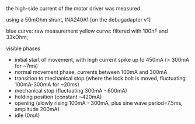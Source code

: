the high-side current of the motor driver was measured

using a 50mOhm shunt, INA240A1 [on the debugadapter v1]

blue curve: raw measurement
yellow curve: filtered with 100nF and 33kOhm;

visible phases

- initial start of movement, with high current spike up to 450mA (> 300mA for ~7ms)
- normal movement phase, currents between 100mA and 300mA
- transition to mechanical stop (where the lock bolt is moved, fluctuating 100mA-300mA for ~20ms)
- mechanical stop (fluctuating 300mA - 600mA)
- holding position (constant ~420mA)
- opening (slowly rising 100mA - 300mA, plus sine wave period=7.5ms, amplitude 200mA)
- idle (0mA)

